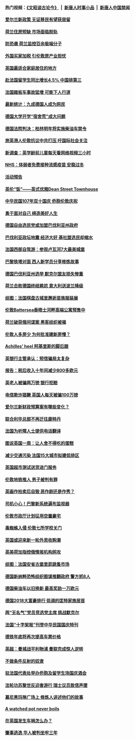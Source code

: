 #### 热门视频：[《文昭谈古论今》](https://github.com/gfw-breaker/wenzhao/blob/master/README.md?t=10181534) &nbsp;|&nbsp; [新唐人时事小品](https://github.com/gfw-breaker/ntdtv-comedy/blob/master/README.md?t=10181534) &nbsp;|&nbsp; [新唐人中国禁闻](https://github.com/gfw-breaker/ntdtv-news/blob/master/README.md?t=10181534)

#### [爱尔兰新政策 无证移民有望获居留](../pages/nsc974/n10792193.md?t=10181534) 

#### [荷兰住房短缺 市场面临脱轨](../pages/nsc974/n10792107.md?t=10181534) 

#### [防恐袭 荷兰监控百余极端分子](../pages/nsc974/n10792022.md?t=10181534) 

#### [外国买家加税 引伦敦房产业担忧](../pages/nsc974/n10790977.md?t=10181534) 

#### [英国最适合家庭居住的地方](../pages/nsc974/n10790961.md?t=10181534) 

#### [赴法国留学生同比增长4.5% 中国排第三](../pages/nsc974/n10790702.md?t=10181534) 

#### [法国踏板车事故猛增 可能下人行道](../pages/nsc974/n10790752.md?t=10181534) 

#### [最新统计：九成德国人成为网民](../pages/nsc974/n10789368.md?t=10181534) 

#### [德国大学开学“宿舍荒”成大问题](../pages/nsc974/n10789287.md?t=10181534) 

#### [德国法院判决：柏林明年将实施柴油车禁令](../pages/nsc974/n10788104.md?t=10181534) 

#### [旅英港人伦敦抗议中共打压 吁国际社会关注](../pages/nsc974/n10788264.md?t=10181534) 

#### [新调查：英学龄前儿童每天看网络视频三小时](../pages/nsc974/n10788331.md?t=10181534) 

#### [NHS：体弱者免费接种流感疫苗 安稳过冬](../pages/nsc974/n10788326.md?t=10181534) 

#### [活动预告](../pages/nsc974/n10788321.md?t=10181534) 

#### [英伦“饭”——英式优雅Dean Street Townhouse](../pages/nsc974/n10788313.md?t=10181534) 

#### [中华民国107年双十国庆 侨胞伦敦庆祝](../pages/nsc974/n10788304.md?t=10181534) 

#### [勇于面对自己 缔造美好人生](../pages/nsc974/n10788275.md?t=10181534) 

#### [德国自由选民党或加盟巴伐利亚州政府](../pages/nsc974/n10788073.md?t=10181534) 

#### [巴伐利亚政坛地震  经济大好 基社盟选民却缩水](../pages/nsc974/n10787951.md?t=10181534) 

#### [法国西部自驾游：参观卢瓦河7大最美城堡](../pages/nsc974/n10760218.md?t=10181534) 

#### [巴黎铁塔对面 西人新学员分享修炼故事](../pages/nsc974/n10786939.md?t=10181534) 

#### [德国巴伐利亚州选举 默克尔盟友损失惨重](../pages/nsc974/n10783385.md?t=10181534) 

#### [荷兰击败德国终结尴尬 意大利送波兰降级](../pages/nsc974/n10783771.md?t=10181534) 

#### [组图：法国棋盘古城里邂逅苗族服装展](../pages/nsc974/n10781596.md?t=10181534) 

#### [伦敦Battersea泰晤士河畔高端公寓预售中](../pages/nsc974/n10780029.md?t=10181534) 

#### [荷兰破获俄间谍案 黑客组织被揭](../pages/nsc974/n10779265.md?t=10181534) 

#### [伦敦人多房少 为何批准建新房慢？](../pages/nsc974/n10779376.md?t=10181534) 

#### [Achilles’ heel 阿基里斯的脚后跟](../pages/nsc974/n10779364.md?t=10181534) 

#### [英银行主管承认：短信骗局太复杂](../pages/nsc974/n10779357.md?t=10181534) 

#### [报告：税后收入十年间减少800多欧元](../pages/nsc974/n10779342.md?t=10181534) 

#### [英老人被骗两万镑 银行拒赔](../pages/nsc974/n10779353.md?t=10181534) 

#### [电信欺诈猖獗 英国人每天被骗100万镑](../pages/nsc974/n10779322.md?t=10181534) 

#### [爱尔兰新财政预算案有哪些变化？](../pages/nsc974/n10779332.md?t=10181534) 

#### [联合利华总部不再迁往鹿特丹](../pages/nsc974/n10779315.md?t=10181534) 

#### [法国为听障人士提供电话翻译](../pages/nsc974/n10776654.md?t=10181534) 

#### [图说英国一周：让人舍不得吃的蛋糕](../pages/nsc974/n10776635.md?t=10181534) 

#### [减少交通污染 法国15大城市拟建低排区](../pages/nsc974/n10776580.md?t=10181534) 

#### [英国超市测试送货进门服务](../pages/nsc974/n10776623.md?t=10181534) 

#### [伦敦地铁推人 男子被判有罪](../pages/nsc974/n10776609.md?t=10181534) 

#### [英画作拍卖后自毁 恶作剧还是作秀？](../pages/nsc974/n10776576.md?t=10181534) 

#### [司机小心！巴黎新系统遍布监视器](../pages/nsc974/n10776510.md?t=10181534) 

#### [伦敦市政厅计划征用空置豪宅](../pages/nsc974/n10776569.md?t=10181534) 

#### [毒蜘蛛入侵 伦敦七所学校关门](../pages/nsc974/n10776564.md?t=10181534) 

#### [英国或迎来新一轮外资收购潮](../pages/nsc974/n10776549.md?t=10181534) 

#### [英美荷加指控俄情报机构网攻](../pages/nsc974/n10776535.md?t=10181534) 

#### [组图：法国安省古堡里逛跳蚤市场](../pages/nsc974/n10775210.md?t=10181534) 

#### [德国新纳粹恐怖组织图谋推翻政府 警方抓8人](../pages/nsc974/n10774321.md?t=10181534) 

#### [德国柴油车以旧换新 最高奖励一万欧元](../pages/nsc974/n10774269.md?t=10181534) 

#### [德国2018大富豪排行 低调的匡特家族居首](../pages/nsc974/n10774023.md?t=10181534) 

#### [两“无名气”党员竞选党主席 挑战默克尔](../pages/nsc974/n10774533.md?t=10181534) 

#### [法国“十字架报”刊登中华民国国庆特刊](../pages/nsc974/n10774543.md?t=10181534) 

#### [德铁年底将再次提高车票价格](../pages/nsc974/n10774155.md?t=10181534) 

#### [英超：曼城战平利物浦 曼联完成惊人逆转](../pages/nsc974/n10773638.md?t=10181534) 

#### [不做条件反射的奴隶](../pages/nsc974/n10771821.md?t=10181534) 

#### [驻法国代表处举办侨胞及留学生场国庆酒会](../pages/nsc974/n10769921.md?t=10181534) 

#### [法轮功苏黎世反迫害游行 瑞士议员致信声援](../pages/nsc974/n10767250.md?t=10181534) 

#### [慕尼黑玛琳广场上 修炼人讲述他们的故事](../pages/nsc974/n10762990.md?t=10181534) 

#### [A watched pot never boils](../pages/nsc974/n10763822.md?t=10181534) 

#### [在英国发生车祸怎么办？](../pages/nsc974/n10763811.md?t=10181534) 

#### [肇事逃逸 华人被判坐牢三年](../pages/nsc974/n10763799.md?t=10181534) 

